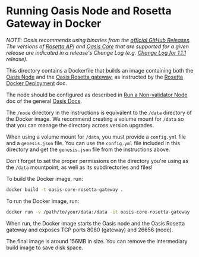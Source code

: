 # Running Oasis Node and Rosetta Gateway in Docker

_NOTE: Oasis recommends using binaries from the [official GitHub Releases].
The versions of [Rosetta API] and [Oasis Core] that are supported for a given
release are indicated in a release's Change Log (e.g. [Change Log for 1.1.1]
release)._

This directory contains a Dockerfile that builds an image containing both
the [Oasis Node] and the [Oasis Rosetta gateway], as instructed by the
[Rosetta Docker Deployment] doc.

The node should be configured as described in [Run a Non-validator Node] doc
of the general [Oasis Docs].

The `/node` directory in the instructions is equivalent to the `/data`
directory of the Docker image.
We recommend creating a volume mount for `/data` so that you can manage the
directory across version upgrades.

When using a volume mount for `/data`, you must provide a `config.yml` file
and a `genesis.json` file.
You can use the `config.yml` file included in this directory and get the
`genesis.json` file from the instructions above.

Don't forget to set the proper permissions on the directory you're using as
the `/data` mountpoint, as well as its subdirectories and files!

To build the Docker image, run:

```bash
docker build -t oasis-core-rosetta-gateway .
```

To run the Docker image, run:

```bash
docker run -v /path/to/your/data:/data -it oasis-core-rosetta-gateway
```

When run, the Docker image starts the Oasis node and the Oasis Rosetta gateway
and exposes TCP ports 8080 (gateway) and 26656 (node).

The final image is around 156MB in size.  You can remove the intermediary
build  image to save disk space.

<!-- markdownlint-disable line-length -->
[official GitHub Releases]:
  https://github.com/oasisprotocol/oasis-core-rosetta-gateway/releases/
[Change Log for 1.1.1]:
  https://github.com/oasisprotocol/oasis-core-rosetta-gateway/blob/v1.1.1/CHANGELOG.md
[Rosetta API]: https://www.rosetta-api.org/docs/welcome.html
[Oasis Core]: https://github.com/oasisprotocol/oasis-core
[Oasis Node]:
  https://docs.oasis.dev/general/run-a-node/prerequisites/oasis-node
[Oasis Rosetta Gateway]:
  https://github.com/oasisprotocol/oasis-core-rosetta-gateway
[Rosetta Docker Deployment]:
  https://www.rosetta-api.org/docs/node_deployment.html
[Run a Non-validator Node]:
  https://docs.oasis.dev/general/run-a-node/set-up-your-node/run-non-validator#configuration
[Oasis Docs]:
  https://docs.oasis.dev/
<!-- markdownlint-enable line-length -->

